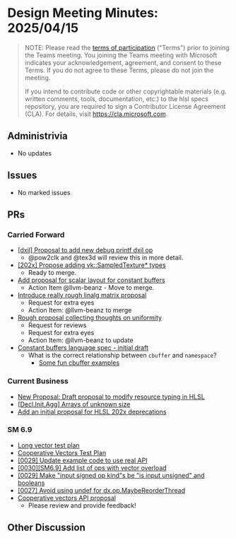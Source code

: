 # Design Meeting Minutes: 2025/04/15

> NOTE: Please read the [terms of participation](DesignMeetingTerms.txt)
> ("Terms") prior to joining the Teams meeting.  You joining the Teams meeting
> with Microsoft indicates your acknowledgement, agreement, and consent to these
> Terms.  If you do not agree to these Terms, please do not join the meeting.
>
> If you intend to contribute code or other copyrightable materials (e.g.
> written comments, tools, documentation, etc.)  to the hlsl specs repository,
> you are required to sign a Contributor License Agreement (CLA).  For details,
> visit https://cla.microsoft.com.

## Administrivia
* No updates

## Issues
* No marked issues

## PRs

### Carried Forward

* [[dxil] Proposal to add new debug printf dxil op](https://github.com/microsoft/hlsl-specs/pull/324)
  * @pow2clk and @tex3d will review this in more detail.
* [[202x] Propose adding vk::SampledTexture* types](https://github.com/microsoft/hlsl-specs/pull/343)
  * Ready to merge.
* [Add proposal for scalar layout for constant buffers](https://github.com/microsoft/hlsl-specs/pull/317)
  * Action Item @llvm-beanz - Move to merge.
* [Introduce really rough linalg matrix proposal](https://github.com/microsoft/hlsl-specs/pull/404)
  * Request for extra eyes
  * Action Item: @llvm-beanz to merge
* [Rough proposal collecting thoughts on uniformity](https://github.com/microsoft/hlsl-specs/pull/405)
  * Request for reviews
  * Request for extra eyes
  * Action Item: @llvm-beanz to update
* [Constant buffers language spec - initial draft](https://github.com/microsoft/hlsl-specs/pull/419)
  * What is the correct relationship between `cbuffer` and `namespace`?
    * [Some fun cbuffer examples](https://godbolt.org/z/GcKes6Eeh)

### Current Business
* [New Proposal: Draft proposal to modify resource typing in HLSL](https://github.com/microsoft/hlsl-specs/pull/461)
* [[Decl.Init.Agg] Arrays of unknown size](https://github.com/microsoft/hlsl-specs/pull/469)
* [Add an initial proposal for HLSL 202x deprecations](https://github.com/microsoft/hlsl-specs/pull/488)

### SM 6.9

* [Long vector test plan](https://github.com/microsoft/hlsl-specs/pull/421)
* [Cooperative Vectors Test Plan](https://github.com/microsoft/hlsl-specs/pull/428)
* [[0029] Update example code to use real API](https://github.com/microsoft/hlsl-specs/pull/472)
* [[0030][SM6.9] Add list of ops with vector overload](https://github.com/microsoft/hlsl-specs/pull/481)
* [[0029] Make "input signed op kind"s be "is input unsigned" and booleans](https://github.com/microsoft/hlsl-specs/pull/483)
* [[0027] Avoid using undef for dx.op.MaybeReorderThread](https://github.com/microsoft/hlsl-specs/pull/487)
* [Cooperative vectors API proposal](https://github.com/microsoft/hlsl-specs/blob/main/proposals/0031-hlsl-vector-matrix-operations.md)
  * Please review and provide feedback!

## Other Discussion
